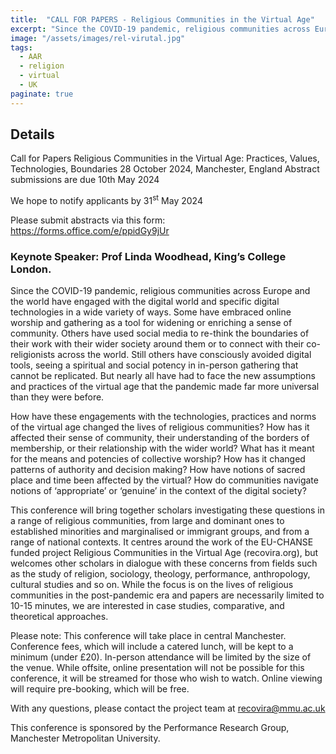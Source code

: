 ```yaml
---
title:  "CALL FOR PAPERS - Religious Communities in the Virtual Age"
excerpt: "Since the COVID-19 pandemic, religious communities across Europe and the world have engaged with the digital world and specific digital technologies in a wide variety of ways. Some have embraced online worship and gathering as a tool for widening or enriching a sense of community. Others have used social media to re-think the boundaries of their work with their wider society around them or to connect with their co-religionists across the world. Still others have consciously avoided digital tools, seeing a spiritual and social potency in in-person gathering that cannot be replicated. But nearly all have had to face the new assumptions and practices of the virtual age that the pandemic made far more universal than they were before."
image: "/assets/images/rel-virutal.jpg"
tags:
  - AAR 
  - religion 
  - virtual 
  - UK
paginate: true
---
```

## Details
Call for Papers
Religious Communities in the Virtual Age: Practices, Values, Technologies, Boundaries
28 October 2024, Manchester, England Abstract submissions are due 10th May 2024

We hope to notify applicants by 31<sup>st</sup> May 2024

Please submit abstracts via this form: <https://forms.office.com/e/ppidGy9jUr>

### Keynote Speaker: Prof Linda Woodhead, King’s College London.

Since the COVID-19 pandemic, religious communities across Europe and the world have engaged with the digital world and specific digital technologies in a wide variety of ways. Some have embraced online worship and gathering as a tool for widening or enriching a sense of community. Others have used social media to re-think the boundaries of their work with their wider society around them or to connect with their co-religionists across the world. Still others have consciously avoided digital tools, seeing a spiritual and social potency in in-person gathering that cannot be replicated. But nearly all have had to face the new assumptions and practices of the virtual age that the pandemic made far more universal than they were before.

How have these engagements with the technologies, practices and norms of the virtual age changed the lives of religious communities? How has it affected their sense of community, their understanding of the borders of membership, or their relationship with the wider world? What has it meant for the means and potencies of collective worship? How has it changed patterns of authority and decision making? How have notions of sacred place and time been affected by the virtual? How do communities navigate notions of ‘appropriate’ or ‘genuine’ in the context of the digital society?

This conference will bring together scholars investigating these questions in a range of religious communities, from large and dominant ones to established minorities and marginalised or immigrant groups, and from a range of national contexts. It centres around the work of the EU-CHANSE funded project Religious Communities in the Virtual Age (recovira.org), but welcomes other scholars in dialogue with these concerns from fields such as the study of religion, sociology, theology, performance, anthropology, cultural studies and so on. While the focus is on the lives of religious communities in the post-pandemic era and papers are necessarily limited to 10-15 minutes, we are interested in case studies, comparative, and theoretical approaches.

Please note: This conference will take place in central Manchester. Conference fees, which will include a catered lunch, will be kept to a minimum (under £20). In-person attendance will be limited by the size of the venue. While offsite, online presentation will not be possible for this conference, it will be streamed for those who wish to watch. Online viewing will require pre-booking, which will be free.

With any questions, please contact the project team at <recovira@mmu.ac.uk>

This conference is sponsored by the Performance Research Group, Manchester Metropolitan University.